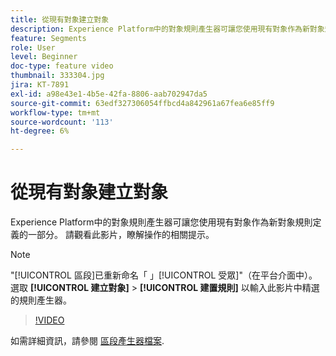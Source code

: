 ```yaml
---
title: 從現有對象建立對象
description: Experience Platform中的對象規則產生器可讓您使用現有對象作為新對象規則定義的一部分。 請觀看此影片，瞭解操作的相關提示。
feature: Segments
role: User
level: Beginner
doc-type: feature video
thumbnail: 333304.jpg
jira: KT-7891
exl-id: a98e43e1-4b5e-42fa-8806-aab702947da5
source-git-commit: 63edf327306054ffbcd4a842961a67fea6e85ff9
workflow-type: tm+mt
source-wordcount: '113'
ht-degree: 6%

---
```


# 從現有對象建立對象

Experience Platform中的對象規則產生器可讓您使用現有對象作為新對象規則定義的一部分。 請觀看此影片，瞭解操作的相關提示。

>[!NOTE]
>
> &quot;[!UICONTROL 區段]已重新命名「 」[!UICONTROL 受眾]&quot;（在平台介面中）。 選取 **[!UICONTROL 建立對象]** > **[!UICONTROL 建置規則]** 以輸入此影片中精選的規則產生器。

>[!VIDEO](https://video.tv.adobe.com/v/333304/?quality=12&learn=on)

如需詳細資訊，請參閱 [區段產生器檔案](https://experienceleague.adobe.com/docs/experience-platform/segmentation/ui/segment-builder.html).
